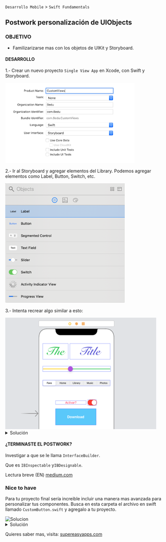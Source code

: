 
`Desarrollo Mobile` > `Swift Fundamentals`

## Postwork personalización de UIObjects

### OBJETIVO

- Familizarizarse mas con los objetos de UIKit y Storyboard.

#### DESARROLLO

1.- Crear un nuevo proyecto `Single View App` en Xcode, con Swift y Storyboard.

<img src="1.png" alt="Solucion" width="410" height="255">

2.- Ir al Storyboard y agregar elementos del Library. Podemos agregar elementos como Label, Button, Switch, etc.

<img src="2.png" alt="Solucion" width="380" height="380">

3.- Intenta recrear algo similar a esto:

<img src="3.png" alt="Solucion" width="480" height="355">


<details>
        <summary>Solución</summary>
        <p> Para personalizar un componente de UI en el Storyboard, debemos apoyarnos del Inspector. Las opciones dentro del Inspector cambian de acuerdo al elemento seleccionado. </p>
        <p> Por ejemplo, al seleccionar el Label, las opciones serian: </p>
        <img src="4.png" alt="Solucion" width="600" height="411">
        <p> Veamos ahora como cambian al seleccionar el <strong>Slider</strong>: </p>
        <img src="5.png" alt="Solucion" width="600" height="411">
        <p> Bien, ahora seleccionemos el Segmented Control, vemos que aqui las opciones cambian aun mas. Tenemos Segments y Segment(menú), en el primero indicamos el número de opciones a mostrar y en el segundo configuramos cada opción.</p>
        <img src="6.png" alt="Solucion" width="600" height="411">
</details>


#### ¿TERMINASTE EL POSTWORK?

Investigar a que se le llama `InterfaceBuilder`.

Que es `IBInspectable` y`IBDesignable`.

Lectura breve (EN)
[medium.com](https://medium.com/@nimjea/ibdesignable-and-ibinspectable-in-swift-c12ea557b82b)

### Nice to have

Para tu proyecto final sería increible incluir una manera mas avanzada para personalizar tus componentes. Busca en esta carpeta el archivo en swift llamado `CustomButton.swift` y agregalo a tu proyecto.

<img src="7.gif" alt="Solucion" width="590" height="330">


<details>
        <summary>Solución</summary>
        <p> Una vez agregado el archivo al proyecto, procedemos a asignarlo a un Botón. Damos click en el UIButton azul que tenemos y en el inspector agregamos la clase. </p>
        <p> Esta clase permitirá agregar esquinas redondeadas a tu botón.</p>
        <img src="8.gif" alt="Solucion" width="600" height="330">
</details>


Quieres saber mas, visita: [supereasyapps.com](https://blog.supereasyapps.com/how-to-create-round-buttons-using-ibdesignable-on-ios-11/)

